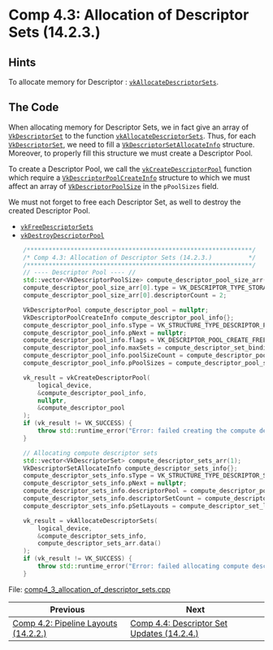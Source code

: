 # **Comp 4.3: Allocation of Descriptor Sets (14.2.3.)**
## **Hints**
To allocate memory for Descriptor : [`vkAllocateDescriptorSets`](https://registry.khronos.org/vulkan/specs/1.3-extensions/html/chap14.html#vkAllocateDescriptorSets). 

## **The Code**
When allocating memory for Descriptor Sets, we in fact give an array of [`VkDescriptorSet`]() to the function [`vkAllocateDescriptorSets`](https://registry.khronos.org/vulkan/specs/1.3-extensions/html/chap14.html#vkAllocateDescriptorSets). Thus, for each [`VkDescriptorSet`](https://registry.khronos.org/vulkan/specs/1.3-extensions/html/chap14.html#VkDescriptorSet), we need to fill a [`VkDescriptorSetAllocateInfo`](https://registry.khronos.org/vulkan/specs/1.3-extensions/html/chap14.html#VkDescriptorSetAllocateInfo) structure. Moreover, to properly fill this structure we must create a Descriptor Pool.

To create a Descriptor Pool, we call the [`vkCreateDescriptorPool`](https://registry.khronos.org/vulkan/specs/1.3-extensions/html/chap14.html#vkCreateDescriptorPool) function which require a [`VkDescriptorPoolCreateInfo`](https://registry.khronos.org/vulkan/specs/1.3-extensions/html/chap14.html#VkDescriptorPoolCreateInfo) structure to which we must affect an array of [`VkDescriptorPoolSize`](https://registry.khronos.org/vulkan/specs/1.3-extensions/html/chap14.html#VkDescriptorPoolSize) in the `pPoolSizes` field.

We must not forget to free each Descriptor Set, as well to destroy the created Descriptor Pool.
 - [`vkFreeDescriptorSets`](https://registry.khronos.org/vulkan/specs/1.3-extensions/html/chap14.html#vkFreeDescriptorSets) 
 - [`vkDestroyDescriptorPool`](https://registry.khronos.org/vulkan/specs/1.3-extensions/html/chap14.html#vkDestroyDescriptorPool)

```C++
    /**************************************************************/
	/* Comp 4.3: Allocation of Descriptor Sets (14.2.3.)          */
	/**************************************************************/
	// ---- Descriptor Pool ---- //
	std::vector<VkDescriptorPoolSize> compute_descriptor_pool_size_arr(1);
	compute_descriptor_pool_size_arr[0].type = VK_DESCRIPTOR_TYPE_STORAGE_BUFFER;
	compute_descriptor_pool_size_arr[0].descriptorCount = 2;

	VkDescriptorPool compute_descriptor_pool = nullptr;
	VkDescriptorPoolCreateInfo compute_descriptor_pool_info{};
	compute_descriptor_pool_info.sType = VK_STRUCTURE_TYPE_DESCRIPTOR_POOL_CREATE_INFO;
	compute_descriptor_pool_info.pNext = nullptr;
	compute_descriptor_pool_info.flags = VK_DESCRIPTOR_POOL_CREATE_FREE_DESCRIPTOR_SET_BIT;
	compute_descriptor_pool_info.maxSets = compute_descriptor_set_binding_arr.size();
	compute_descriptor_pool_info.poolSizeCount = compute_descriptor_pool_size_arr.size();
	compute_descriptor_pool_info.pPoolSizes = compute_descriptor_pool_size_arr.data();

	vk_result = vkCreateDescriptorPool(
		logical_device,
		&compute_descriptor_pool_info,
		nullptr,
		&compute_descriptor_pool
	);
	if (vk_result != VK_SUCCESS) {
		throw std::runtime_error("Error: failed creating the compute descriptor pool!");
	}

	// Allocating compute descriptor sets
	std::vector<VkDescriptorSet> compute_descriptor_sets_arr(1);
	VkDescriptorSetAllocateInfo compute_descriptor_sets_info{};
	compute_descriptor_sets_info.sType = VK_STRUCTURE_TYPE_DESCRIPTOR_SET_ALLOCATE_INFO;
	compute_descriptor_sets_info.pNext = nullptr;
	compute_descriptor_sets_info.descriptorPool = compute_descriptor_pool;
	compute_descriptor_sets_info.descriptorSetCount = compute_descriptor_set_layout_arr.size();
	compute_descriptor_sets_info.pSetLayouts = compute_descriptor_set_layout_arr.data();

	vk_result = vkAllocateDescriptorSets(
		logical_device,
		&compute_descriptor_sets_info,
		compute_descriptor_sets_arr.data()
	);
	if (vk_result != VK_SUCCESS) {
		throw std::runtime_error("Error: failed allocating compute descriptor sets!");
	}
```

File: [comp4_3_allocation_of_descriptor_sets.cpp](../../Code/comp_4_3_allocation_of_descriptor_sets.cpp)

| Previous | Next |
|---|---|
| [Comp 4.2: Pipeline Layouts (14.2.2.)](comp4_2_pipeline_layouts.md) | [Comp 4.4: Descriptor Set Updates (14.2.4.)](comp4_4_descriptor_set_updates.md) |
